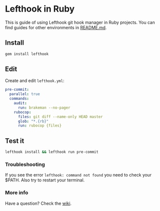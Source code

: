 # Lefthook in Ruby

This is guide of using Lefthook git hook manager in Ruby projects. You can find guides for other environments in [README.md](../README.md).

## Install

```bash
gem install lefthook
```

## Edit

Create and edit `lefthook.yml`:

```yml
pre-commit:
  parallel: true
  commands:
    audit:
      run: brakeman --no-pager
    rubocop:
      files: git diff --name-only HEAD master
      glob: "*.{rb}"
      run: rubocop {files}
```

## Test it
```bash
lefthook install && lefthook run pre-commit
```

### Troubleshooting
If you see the error `lefthook: command not found` you need to check your $PATH. Also try to restart your terminal.

### More info
Have a question? Check the [wiki](https://github.com/Arkweid/lefthook/wiki).
